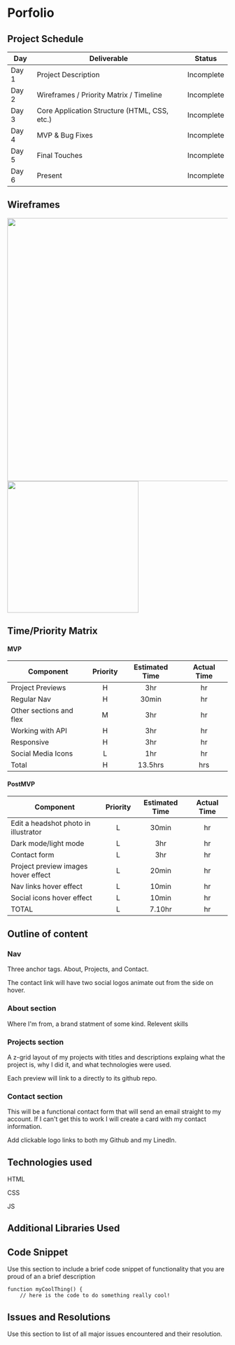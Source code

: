 # Porfolio

## Project Schedule

| Day   | Deliverable                                  | Status     |
| ----- | -------------------------------------------- | ---------- |
| Day 1 | Project Description                          | Incomplete |
| Day 2 | Wireframes / Priority Matrix / Timeline      | Incomplete |
| Day 3 | Core Application Structure (HTML, CSS, etc.) | Incomplete |
| Day 4 | MVP & Bug Fixes                              | Incomplete |
| Day 5 | Final Touches                                | Incomplete |
| Day 6 | Present                                      | Incomplete |

## Wireframes

<img src='wireframes/portfolio-wireframe-web.jpg' width='600px'>

<img src='wireframes/porfolio-wireframe-mobile.jpg' width='300px'>

## Time/Priority Matrix

#### MVP

| Component               | Priority | Estimated Time | Actual Time |
| ----------------------- | :------: | :------------: | :---------: |
| Project Previews        |    H     |      3hr       |     hr      |
| Regular Nav             |    H     |     30min      |     hr      |
| Other sections and flex |    M     |      3hr       |     hr      |
| Working with API        |    H     |      3hr       |     hr      |
| Responsive              |    H     |      3hr       |     hr      |
| Social Media Icons      |    L     |      1hr       |     hr      |
| Total                   |    H     |    13.5hrs     |     hrs     |

#### PostMVP

| Component                            | Priority | Estimated Time | Actual Time |
| ------------------------------------ | :------: | :------------: | :---------: |
| Edit a headshot photo in illustrator |    L     |     30min      |     hr      |
| Dark mode/light mode                 |    L     |      3hr       |     hr      |
| Contact form                         |    L     |      3hr       |     hr      |
| Project preview images hover effect  |    L     |     20min      |     hr      |
| Nav links hover effect               |    L     |     10min      |     hr      |
| Social icons hover effect            |    L     |     10min      |     hr      |
| TOTAL                                |    L     |     7.10hr     |     hr      |

## Outline of content

### Nav

Three anchor tags. About, Projects, and Contact.

The contact link will have two social logos animate out from the side on hover.

### About section

Where I'm from, a brand statment of some kind.
Relevent skills

### Projects section

A z-grid layout of my projects with titles and descriptions explaing what the project is, why I did it, and what technologies were used.

Each preview will link to a directly to its github repo.

### Contact section

This will be a functional contact form that will send an email straight to my account.
If I can't get this to work I will create a card with my contact information.

Add clickable logo links to both my Github and my LinedIn.

## Technologies used

HTML

CSS

JS

## Additional Libraries Used

## Code Snippet

Use this section to include a brief code snippet of functionality that you are proud of an a brief description

```
function myCoolThing() {
	// here is the code to do something really cool!
```

## Issues and Resolutions

Use this section to list of all major issues encountered and their resolution.
